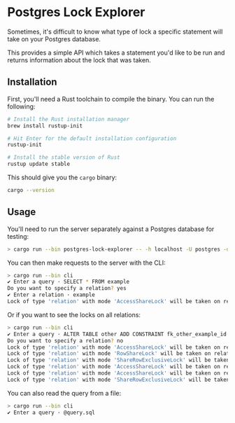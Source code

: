 # Postgres Lock Explorer

Sometimes, it's difficult to know what type of lock a specific statement will
take on your Postgres database.

This provides a simple API which takes a statement you'd like to be run and
returns information about the lock that was taken.

## Installation

First, you'll need a Rust toolchain to compile the binary. You can run the
following:

```bash
# Install the Rust installation manager
brew install rustup-init

# Hit Enter for the default installation configuration
rustup-init

# Install the stable version of Rust
rustup update stable
```

This should give you the `cargo` binary:

```bash
cargo --version
```

## Usage

You'll need to run the server separately against a Postgres database for
testing:

```bash
> cargo run --bin postgres-lock-explorer -- -h localhost -U postgres -d testing
```

You can then make requests to the server with the CLI:

```bash
> cargo run --bin cli
✔ Enter a query · SELECT * FROM example
Do you want to specify a relation? yes
✔ Enter a relation · example
Lock of type 'relation' with mode 'AccessShareLock' will be taken on relation 'example'
```

Or if you want to see the locks on all relations:

```bash
> cargo run --bin cli
✔ Enter a query · ALTER TABLE other ADD CONSTRAINT fk_other_example_id FOREIGN KEY (example_id) REFERENCES example (id)
Do you want to specify a relation? no
Lock of type 'relation' with mode 'AccessShareLock' will be taken on relation 'example'
Lock of type 'relation' with mode 'RowShareLock' will be taken on relation 'example'
Lock of type 'relation' with mode 'ShareRowExclusiveLock' will be taken on relation 'example'
Lock of type 'relation' with mode 'AccessShareLock' will be taken on relation 'example_pkey'
Lock of type 'relation' with mode 'AccessShareLock' will be taken on relation 'other'
Lock of type 'relation' with mode 'ShareRowExclusiveLock' will be taken on relation 'other'
```

You can also read the query from a file:

```bash
> cargo run --bin cli
✔ Enter a query · @query.sql
```
